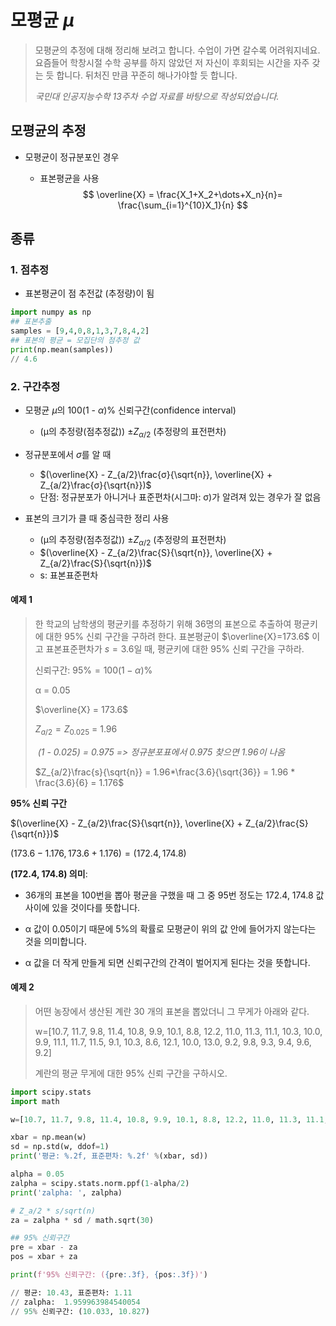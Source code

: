 # 모평균 *μ*

> 모평균의 추정에 대해 정리해 보려고 합니다. 수업이 가면 갈수록 어려워지네요. 요즘들어 학창시절 수학 공부를 하지 않았던 저 자신이 후회되는 시간을 자주 갖는 듯 합니다. 뒤처진 만큼 꾸준히 해나가야할 듯 합니다.
>
> *국민대 인공지능수학 13주차 수업 자료를 바탕으로 작성되었습니다.*



## 모평균의 추정

- 모평균이 정규분포인 경우

  - 표본평균을 사용
    $$
    \overline{X} = \frac{X_1+X_2+\dots+X_n}{n}= \frac{\sum_{i=1}^{10}X_1}{n}
    $$

## 종류

### 1. 점추정

- 표본평균이 점 추전값 (추정량)이 됨

```python
import numpy as np
## 표본추출
samples = [9,4,0,8,1,3,7,8,4,2]
## 표본의 평균 = 모집단의 점추정 값
print(np.mean(samples))
// 4.6
```



### 2. 구간추정

- 모평균 *μ*의 100(1 - *α*)% 신뢰구간(confidence interval)
  - (μ의 추정량(점추정값)) $±Z_{α/2}$ (추정량의 표전편차)


- 정규분포에서 *σ*를 알 때
  - $(\overline{X} - Z_{a/2}\frac{σ}{\sqrt{n}}, \overline{X} + Z_{a/2}\frac{σ}{\sqrt{n}})$
  - 단점: 정규분포가 아니거나 표준편차(시그마: σ)가 알려져 있는 경우가 잘 없음
- 표본의 크기가 클 때 중심극한 정리 사용
  - (μ의 추정량(점추정값)) $±Z_{α/2}$ (추정량의 표전편차)
  - $(\overline{X} - Z_{a/2}\frac{S}{\sqrt{n}}, \overline{X} + Z_{a/2}\frac{S}{\sqrt{n}})$
  - s: 표본표준편차


#### 예제 1
> 한 학교의 남학생의 평균키를 추정하기 위해 36명의 표본으로 추출하여 평균키에 대한 95% 신뢰 구간을 구하려 한다. 표본평균이 $\overline{X}=173.6$ 이고 표본표준편차가 $s=3.6$일 때, 평균키에 대한 95% 신뢰 구간을 구하라.
>
> 
>
> 신뢰구간:  $95\% = 100(1 - α)\%$ 
>
> α = 0.05
>
> $\overline{X} = 173.6$
>
> $Z_{a/2} = Z_{0.025}$  = 1.96
>
> ​		*(1 - 0.025) = 0.975 => 정규분포표에서 0.975 찾으면 1.96이 나옴*
>
> $Z_{a/2}\frac{s}{\sqrt{n}} = 1.96*\frac{3.6}{\sqrt{36}} = 1.96 * \frac{3.6}{6} = 1.176$

**95% 신뢰 구간**

$(\overline{X} - Z_{a/2}\frac{S}{\sqrt{n}}, \overline{X} + Z_{a/2}\frac{S}{\sqrt{n}})$

$(173.6 - 1.176, 173.6 + 1.176) = (172.4, 174.8)$



**(172.4, 174.8) 의미**: 

- 36개의 표본을 100번을 뽑아 평균을 구했을 때 그 중 95번 정도는 172.4, 174.8 값 사이에 있을 것이다를 뜻합니다.

- α 값이 0.05이기 때문에 5%의 확률로 모평균이 위의 값 안에 들어가지 않는다는 것을 의미합니다.
- α 값을 더 작게 만들게 되면 신뢰구간의 간격이 벌어지게 된다는 것을 뜻합니다.



#### 예제 2

> 어떤 농장에서 생산된 계란 30 개의 표본을 뽑았더니 그 무게가 아래와 같다. 
>
> w=[10.7, 11.7, 9.8, 11.4, 10.8, 9.9, 10.1, 8.8, 12.2, 11.0, 11.3, 11.1, 10.3, 10.0, 9.9, 11.1, 11.7, 11.5, 9.1, 10.3, 8.6, 12.1, 10.0, 13.0, 9.2, 9.8, 9.3, 9.4, 9.6, 9.2] 
>
>  계란의 평균 무게에 대한 95% 신뢰 구간을 구하시오.

```python
import scipy.stats
import math

w=[10.7, 11.7, 9.8, 11.4, 10.8, 9.9, 10.1, 8.8, 12.2, 11.0, 11.3, 11.1, 10.3, 10.0, 9.9, 11.1, 11.7, 11.5, 9.1, 10.3, 8.6, 12.1, 10.0, 13.0, 9.2, 9.8, 9.3, 9.4, 9.6, 9.2] 

xbar = np.mean(w)
sd = np.std(w, ddof=1)
print('평균: %.2f, 표준편차: %.2f' %(xbar, sd))

alpha = 0.05
zalpha = scipy.stats.norm.ppf(1-alpha/2)
print('zalpha: ', zalpha)

# Z_a/2 * s/sqrt(n) 
za = zalpha * sd / math.sqrt(30)

## 95% 신뢰구간
pre = xbar - za
pos = xbar + za

print(f'95% 신뢰구간: ({pre:.3f}, {pos:.3f})')

// 평균: 10.43, 표준편차: 1.11
// zalpha:  1.959963984540054
// 95% 신뢰구간: (10.033, 10.827)
```



